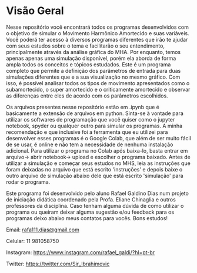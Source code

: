 # Visão Geral 
Nesse repositório você encontrará todos os programas desenvolvidos com o objetivo de simular o Movimento Harmônico Amortecido e suas variáveis. 
Você poderá ter acesso à diversos programas diferentes que irão te ajudar com seus estudos sobre o tema e facilitarão o seu entendimento, principalmente através da análise gráfica do MHA.
Por enquanto, temos apenas apenas uma simulação disponível, porém ela aborda de forma ampla todos os conceitos e tópicos estudados. Este é um programa completo que permite a definição dos parâmetros de entrada para duas simulações diferentes que e a sua visualização no mesmo gráfico. Com isso, é possível analisar todos os tipos de movimento apresentados como o subamortecido, o super amortecido e o criticamente amortecido e observar as diferenças entre eles de acordo com os parâmetros escolhidos.

Os arquivos presentes nesse repositório estão em .ipynb que é basicamente a extensão de arquivos em python. Sinta-se à vontade para utilizar os softwares de programação que você quiser como o jupyter notebook, spyder ou qualquer outro para simular os programas.
A minha recomendação e que inclusive foi a ferramenta que eu utilizei para desenvolver esses programas é o Google Colab, que além de ser muito fácil de se usar, é online e não tem a necessidade de nenhuma instalação adicional. 
Para utilizar o programa no Colab após baixa-lo, basta entrar em arquivo-> abrir notebook-> upload e escolher o programa baixado.
Antes de utilizar a simulação e começar seus estudos no MHS, leia as instruções que foram deixadas no arquivo que está escrito 'instruções' e depois baixe o outro arquivo de simulação abaixo dele que está escrito 'simulação' para rodar o programa.

Este programa foi desenvolvido pelo aluno Rafael Galdino Dias num projeto de iniciação didática coordenado pela Profa. Eliane Chinaglia e outros professores da disciplina. 
Caso tenham alguma dúvida de como utilizar o programa ou queiram deixar alguma sugestão e/ou feedback para os programas deixo abaixo meus contatos para vocês. Bons estudos!

Email: rafa111.dias@gmail.com

Celular: 11 981058750

Instagram: https://www.instagram.com/rafael_galdi/?hl=pt-br

Twitter: https://twitter.com/Sir_Ibrahimovic 
